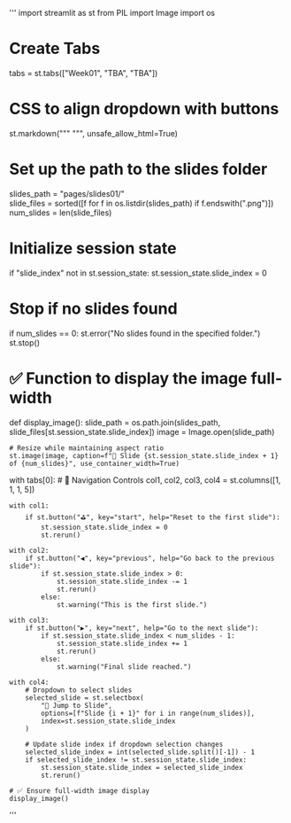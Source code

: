 '''
import streamlit as st
from PIL import Image
import os

# Create Tabs
tabs = st.tabs(["Week01", "TBA", "TBA"])

# CSS to align dropdown with buttons
st.markdown("""
    <style>
    .stSelectbox div[data-baseweb="select"] {
        margin-top: -30px;
    }
    </style>
    """, unsafe_allow_html=True)

# Set up the path to the slides folder
slides_path = "pages/slides01/"  
slide_files = sorted([f for f in os.listdir(slides_path) if f.endswith(".png")])
num_slides = len(slide_files)

# Initialize session state
if "slide_index" not in st.session_state:
    st.session_state.slide_index = 0  

# Stop if no slides found
if num_slides == 0:
    st.error("No slides found in the specified folder.")
    st.stop()

# ✅ Function to display the image full-width
def display_image():
    slide_path = os.path.join(slides_path, slide_files[st.session_state.slide_index])
    image = Image.open(slide_path)

    # Resize while maintaining aspect ratio
    st.image(image, caption=f"📖 Slide {st.session_state.slide_index + 1} of {num_slides}", use_container_width=True)

with tabs[0]:
    # 🔹 Navigation Controls
    col1, col2, col3, col4 = st.columns([1, 1, 1, 5])
    
    with col1:
        if st.button("⛳", key="start", help="Reset to the first slide"):
            st.session_state.slide_index = 0
            st.rerun()

    with col2:
        if st.button("◀️", key="previous", help="Go back to the previous slide"):
            if st.session_state.slide_index > 0:
                st.session_state.slide_index -= 1
                st.rerun()
            else:
                st.warning("This is the first slide.")

    with col3:
        if st.button("▶️", key="next", help="Go to the next slide"):
            if st.session_state.slide_index < num_slides - 1:
                st.session_state.slide_index += 1
                st.rerun()
            else:
                st.warning("Final slide reached.")

    with col4:
        # Dropdown to select slides
        selected_slide = st.selectbox(
            "📑 Jump to Slide",
            options=[f"Slide {i + 1}" for i in range(num_slides)],
            index=st.session_state.slide_index
        )

        # Update slide index if dropdown selection changes
        selected_slide_index = int(selected_slide.split()[-1]) - 1
        if selected_slide_index != st.session_state.slide_index:
            st.session_state.slide_index = selected_slide_index
            st.rerun()

    # ✅ Ensure full-width image display
    display_image()
'''
